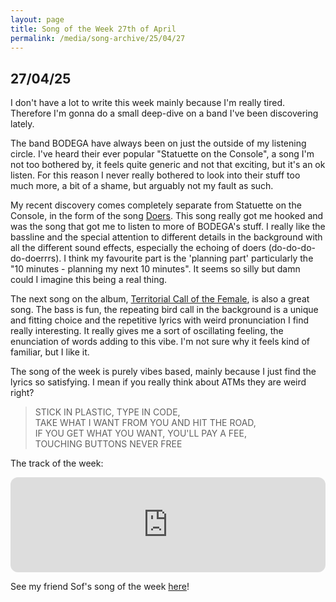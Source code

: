 ```yaml
---
layout: page
title: Song of the Week 27th of April
permalink: /media/song-archive/25/04/27
---
```


## 27/04/25

I don't have a lot to write this week mainly because I'm really tired. Therefore I'm gonna do a small deep-dive on a band I've been discovering lately.

The band BODEGA have always been on just the outside of my listening circle. I've heard their ever popular "Statuette on the Console", a song I'm not too bothered by, it feels quite generic and not that exciting, but it's an ok listen. For this reason I never really bothered to look into their stuff too much more, a bit of a shame, but arguably not my fault as such.

My recent discovery comes completely separate from Statuette on the Console, in the form of the song [Doers](https://open.spotify.com/track/2L0FeqfIAs0Cc6x2sLfsCh?si=7e61331a37584898). This song really got me hooked and was the song that got me to listen to more of BODEGA's stuff. I really like the bassline and the special attention to different details in the background with all the different sound effects, especially the echoing of doers (do-do-do-do-doerrrs). I think my favourite part is the 'planning part' particularly the "10 minutes - planning my next 10 minutes". It seems so silly but damn could I imagine this being a real thing.

The next song on the album, [Territorial Call of the Female](https://open.spotify.com/track/72KVDc2IbRHukPqJ9CzKTX?si=0ac07d36fec0463b), is also a great song. The bass is fun, the repeating bird call in the background is a unique and fitting choice and the repetitive lyrics with weird pronunciation I find really interesting. It really gives me a sort of oscillating feeling, the enunciation of words adding to this vibe. I'm not sure why it feels kind of familiar, but I like it.

The song of the week is purely vibes based, mainly because I just find the lyrics so satisfying. I mean if you really think about ATMs they are weird right?

> STICK IN PLASTIC, TYPE IN CODE,   
  TAKE WHAT I WANT FROM YOU AND HIT THE ROAD,   
  IF YOU GET WHAT YOU WANT, YOU'LL PAY A FEE,   
  TOUCHING BUTTONS NEVER FREE

The track of the week:

<iframe style="border-radius:12px" src="https://open.spotify.com/embed/track/4jkJUXrUF5t0jDFDOjOybf?utm_source=generator" width="100%" height="152" frameBorder="0" allowfullscreen="" allow="autoplay; clipboard-write; encrypted-media; fullscreen; picture-in-picture" loading="lazy"></iframe>

<br>

See my friend Sof's song of the week [here](https://deltzabar.github.io/song-of-the-week/songs-10.html)!
